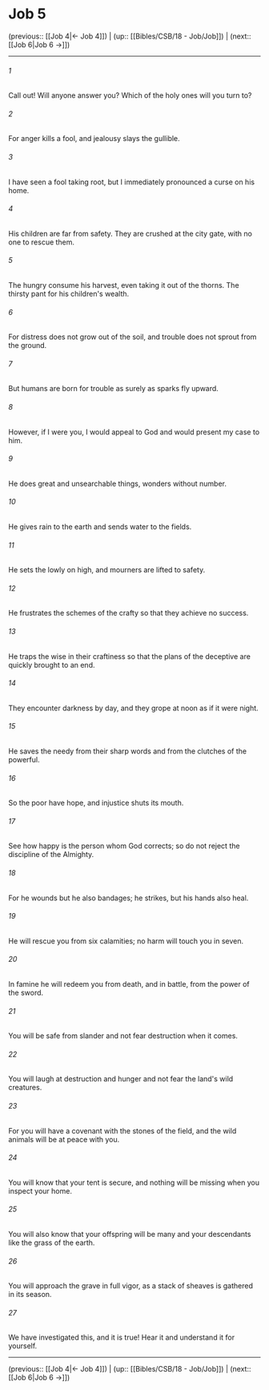 # Job 5

(previous:: [[Job 4|← Job 4]]) | (up:: [[Bibles/CSB/18 - Job/Job]]) | (next:: [[Job 6|Job 6 →]])

***


###### 1 
Call out! Will anyone answer you? Which of the holy ones will you turn to? 

###### 2 
For anger kills a fool, and jealousy slays the gullible. 

###### 3 
I have seen a fool taking root, but I immediately pronounced a curse on his home. 

###### 4 
His children are far from safety. They are crushed at the city gate, with no one to rescue them. 

###### 5 
The hungry consume his harvest, even taking it out of the thorns. The thirsty pant for his children's wealth. 

###### 6 
For distress does not grow out of the soil, and trouble does not sprout from the ground. 

###### 7 
But humans are born for trouble as surely as sparks fly upward. 

###### 8 
However, if I were you, I would appeal to God and would present my case to him. 

###### 9 
He does great and unsearchable things, wonders without number. 

###### 10 
He gives rain to the earth and sends water to the fields. 

###### 11 
He sets the lowly on high, and mourners are lifted to safety. 

###### 12 
He frustrates the schemes of the crafty so that they achieve no success. 

###### 13 
He traps the wise in their craftiness so that the plans of the deceptive are quickly brought to an end. 

###### 14 
They encounter darkness by day, and they grope at noon as if it were night. 

###### 15 
He saves the needy from their sharp words and from the clutches of the powerful. 

###### 16 
So the poor have hope, and injustice shuts its mouth. 

###### 17 
See how happy is the person whom God corrects; so do not reject the discipline of the Almighty. 

###### 18 
For he wounds but he also bandages; he strikes, but his hands also heal. 

###### 19 
He will rescue you from six calamities; no harm will touch you in seven. 

###### 20 
In famine he will redeem you from death, and in battle, from the power of the sword. 

###### 21 
You will be safe from slander and not fear destruction when it comes. 

###### 22 
You will laugh at destruction and hunger and not fear the land's wild creatures. 

###### 23 
For you will have a covenant with the stones of the field, and the wild animals will be at peace with you. 

###### 24 
You will know that your tent is secure, and nothing will be missing when you inspect your home. 

###### 25 
You will also know that your offspring will be many and your descendants like the grass of the earth. 

###### 26 
You will approach the grave in full vigor, as a stack of sheaves is gathered in its season. 

###### 27 
We have investigated this, and it is true! Hear it and understand it for yourself.

***

(previous:: [[Job 4|← Job 4]]) | (up:: [[Bibles/CSB/18 - Job/Job]]) | (next:: [[Job 6|Job 6 →]])
